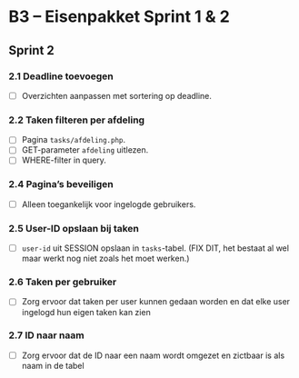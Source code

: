 # B3 – Eisenpakket Sprint 1 & 2

## Sprint 2

### 2.1 Deadline toevoegen
- [ ] Overzichten aanpassen met sortering op deadline.

### 2.2 Taken filteren per afdeling
- [ ] Pagina `tasks/afdeling.php`.
- [ ] GET-parameter `afdeling` uitlezen.
- [ ] WHERE-filter in query.

### 2.4 Pagina’s beveiligen
- [ ] Alleen toegankelijk voor ingelogde gebruikers.

### 2.5 User-ID opslaan bij taken
- [ ] `user-id` uit SESSION opslaan in `tasks`-tabel. (FIX DIT, het bestaat al wel maar werkt nog niet zoals het moet werken.)

### 2.6 Taken per gebruiker
- [ ] Zorg ervoor dat taken per user kunnen gedaan worden en dat elke user ingelogd hun eigen taken kan zien

### 2.7 ID naar naam
- [ ] Zorg ervoor dat de ID naar een naam wordt omgezet en zictbaar is als naam in de tabel
